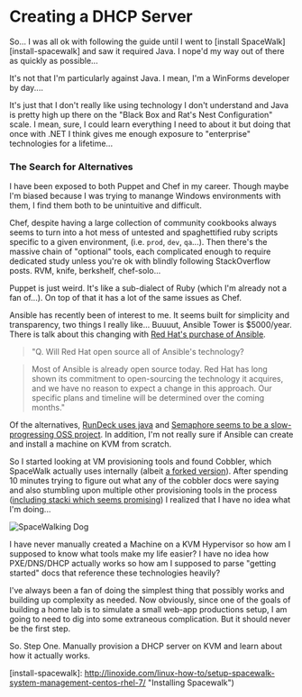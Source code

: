 # Creating a DHCP Server #

So... I was all ok with following the guide until I went to [install SpaceWalk][install-spacewalk] and saw it required Java. I nope'd my way out of there as quickly as possible...

It's not that I'm particularly against Java. I mean, I'm a WinForms developer by day....

It's just that I don't really like using technology I don't understand and Java is pretty high up there on the "Black Box and Rat's Nest Configuration" scale. I mean, sure, I could learn everything I need to about it but doing that once with .NET I think gives me enough exposure to "enterprise" technologies for a lifetime...

### The Search for Alternatives ###

I have been exposed to both Puppet and Chef in my career. Though maybe I'm biased because I was trying to manange Windows environments with them, I find them both to be unintuitive and difficult.

Chef, despite having a large collection of community cookbooks always seems to turn into a hot mess of untested and spaghettified ruby scripts specific to a given environment, (i.e. `prod`, `dev`, `qa`...). Then there's the massive chain of "optional" tools, each complicated enough to require dedicated study unless you're ok with blindly following StackOverflow posts. RVM, knife, berkshelf, chef-solo...

Puppet is just weird. It's like a sub-dialect of Ruby (which I'm already not a fan of...). On top of that it has a lot of the same issues as Chef.

Ansible has recently been of interest to me. It seems built for simplicity and  transparency, two things I really like... Buuuut, Ansible Tower is $5000/year. There is talk about this changing with [Red Hat's purchase of Ansible][red-hat-ansible].

> "Q. Will Red Hat open source all of Ansible's technology?

>Most of Ansible is already open source today. Red Hat has long shown its commitment to open-sourcing the technology it acquires, and we have no reason to expect a change in this approach. Our specific plans and timeline will be determined over the coming months."

Of the alternatives, [RunDeck uses java][rundeck] and [Semaphore seems to be a slow-progressing OSS project][semaphore]. In addition, I'm not really sure if Ansible can create and install a machine on KVM from scratch. 

So I started looking at VM provisioning tools and found Cobbler, which SpaceWalk actually uses internally (albeit [a forked version][forked-cobbler]). After spending 10 minutes trying to figure out what any of the cobbler docs were saying and also stumbling upon multiple other provisioning tools in the process ([including stacki which seems promising][stacki]) I realized that I have no idea what I'm doing...

![SpaceWalking Dog](http://i.giphy.com/xDQ3Oql1BN54c.gif)

I have never manually created a Machine on a KVM Hypervisor so how am I supposed to know what tools make my life easier? I have no idea how PXE/DNS/DHCP actually works so how am I supposed to parse "getting started" docs that reference these technologies heavily? 

I've always been a fan of doing the simplest thing that possibly works and building up complexity as needed. Now obviously, since one of the goals of building a home lab is to simulate a small web-app productions setup, I am going to need to dig into some extraneous complication. But it should never be the first step.

So. Step One. Manually provision a DHCP server on KVM and learn about how it actually works.

[stacki]: http://www.stacki.com/
[forked-cobbler]: https://www.redhat.com/archives/spacewalk-list/2016-March/msg00060.html
[semaphore]: https://github.com/ansible-semaphore/semaphore/pulse
[rundeck]: http://rundeck.org/ 
[red-hat-ansible]: https://www.redhat.com/en/about/blog/faq-red-hat-acquires-ansible
[install-spacewalk]: http://linoxide.com/linux-how-to/setup-spacewalk-system-management-centos-rhel-7/ "Installing Spacewalk")